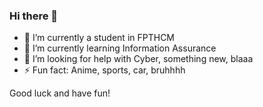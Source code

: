 ### Hi there 👋

- 🔭 I’m currently a student in FPTHCM
- 🌱 I’m currently learning Information Assurance
- 🤔 I’m looking for help with Cyber, something new, blaaa
- ⚡ Fun fact: Anime, sports, car, bruhhhh

Good luck and have fun!
